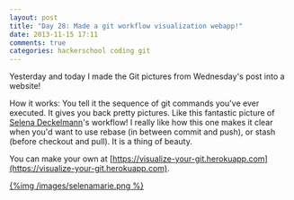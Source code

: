 ```yaml
---
layout: post
title: "Day 28: Made a git workflow visualization webapp!"
date: 2013-11-15 17:11
comments: true
categories: hackerschool coding git
---
```


Yesterday and today I made the Git pictures from Wednesday's post into a
website!

How it works: You tell it the sequence of git commands you've ever
executed. It gives you back pretty pictures. Like this fantastic picture
of [Selena Deckelmann](http://www.chesnok.com/daily/)'s workflow! I
really like how this one makes it clear when you'd want to use rebase
(in between commit and push), or stash (before checkout and pull). It
is a thing of beauty.

You can make your own at
[https://visualize-your-git.herokuapp.com](https://visualize-your-git.herokuapp.com).

[{%img /images/selenamarie.png %}](/images/selenamarie.png)

